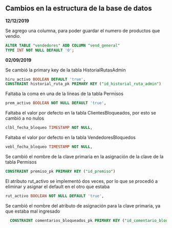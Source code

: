 ## Cambios en la estructura de la base de datos

**12/12/2019**

Se agrego una columna, para poder guardar el numero de productos que vendio.

```sql
ALTER TABLE "vendedores" ADD COLUMN "vend_general"
TYPE INT NOT NULL DEFAULT '0';
```

**02/09/2019**

Se cambió la primary key de la tabla HistorialRutasAdmin

```sql
hiru_activo BOOLEAN DEFAULT 'true',
CONSTRAINT historial_ruta_pk PRIMARY KEY ("id_historial_ruta_admin")
```
Faltaba la coma en una de la líneas de la tabla Permisos
```sql
prem_activo BOOLEAN NOT NULL DEFAULT 'true',
```
Faltaba el valor por defecto en la tabla ClientesBloqueados, por esto se cambió a no nulos
```sql
clbl_fecha_bloqueo TIMESTAMP NOT NULL,
```
Faltaba el valor por defecto en la tabla VendedoresBloquedos
```sql
vebl_fecha_bloqueo TIMESTAMP NOT NULL,
```

Se cambió el nombre de la clave primaria en la asignación de la clave de la tabla Permisos
```sql
CONSTRAINT premiso_pk PRIMARY KEY ("id_premiso")
```

El atributo rut_activo se implementó dos veces, por lo que se procedió a eliminar y asignar el default en el otro que estaba
```sql
rut_activo BOOLEAN NOT NULL DEFAULT 'true',
```

Se cambió el nombre del atributo de asignación para la clave primaria, ya que estaba mal ingresado
```sql
  CONSTRAINT comentarios_bloqueados_pk PRIMARY KEY ("id_comentario_bloqueado")
  ```
